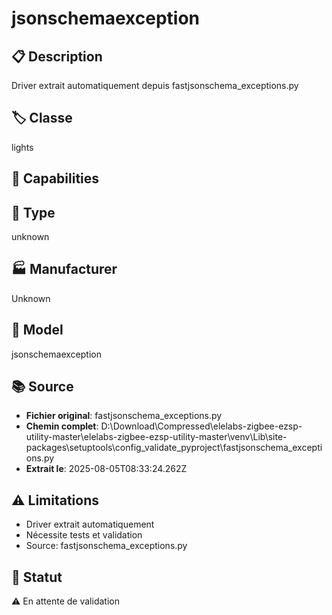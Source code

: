# jsonschemaexception

## 📋 Description
Driver extrait automatiquement depuis fastjsonschema_exceptions.py

## 🏷️ Classe
lights

## 🔧 Capabilities


## 📡 Type
unknown

## 🏭 Manufacturer
Unknown

## 📱 Model
jsonschemaexception

## 📚 Source
- **Fichier original**: fastjsonschema_exceptions.py
- **Chemin complet**: D:\Download\Compressed\elelabs-zigbee-ezsp-utility-master\elelabs-zigbee-ezsp-utility-master\venv\Lib\site-packages\setuptools\config\_validate_pyproject\fastjsonschema_exceptions.py
- **Extrait le**: 2025-08-05T08:33:24.262Z

## ⚠️ Limitations
- Driver extrait automatiquement
- Nécessite tests et validation
- Source: fastjsonschema_exceptions.py

## 🚀 Statut
⚠️ En attente de validation
